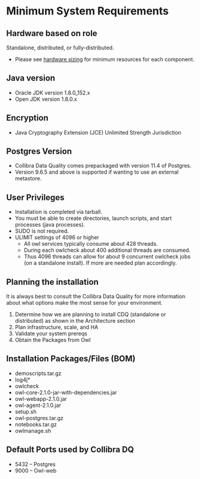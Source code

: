 # Minimum System Requirements

## Hardware based on role

Standalone, distributed, or fully-distributed.

* Please see [hardware sizing](hardware-sizing.md) for minimum resources for each component.

## Java version

* Oracle JDK version 1.8.0\_152.x
* Open JDK version 1.8.0.x

## Encryption

* Java Cryptography Extension (JCE) Unlimited Strength Jurisdiction

## Postgres Version

* Collibra Data Quality comes prepackaged with version 11.4 of Postgres.
* Version 9.6.5 and above is supported if wanting to use an external metastore.

## User Privileges

* Installation is completed via tarball.
* You must be able to create directories, launch scripts, and start processes (java processes).
* SUDO is not required.
* ULIMIT settings of 4096 or higher
  * All owl services typically consume about 428 threads.
  * During each owlcheck about 400 additional threads are consumed.
  * Thus 4096 threads can allow for about 9 concurrent owlcheck jobs (on a standalone install). If more are needed plan accordingly.

## Planning the installation

It is always best to consult the Collibra Data Quality for more information about what options make the most sense for your environment.

1. Determine how we are planning to install CDQ (standalone or distributed) as shown in the Architecture section
2. Plan infrastructure, scale, and HA
3. Validate your system prereqs
4. Obtain the Packages from Owl

## Installation Packages/Files (BOM)

* demoscripts.tar.gz
* log4j\*
* owlcheck
* owl-core-2.1.0-jar-with-dependencies.jar
* owl-webapp-2.1.0.jar
* owl-agent-2.1.0.jar
* setup.sh
* owl-postgres.tar.gz
* notebooks.tar.gz
* owlmanage.sh

## Default Ports used by Collibra DQ

* 5432 – Postgres
* 9000 – Owl-web
